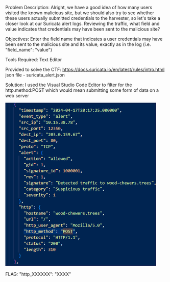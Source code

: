 Problem Description:
Alright, we have a good idea of how many users visited the known malicious site, but we should also try to see whether these users actually submitted credentials to the harvester, so let's take a closer look at our Suricata alert logs.
Reviewing the traffic, what field and value indicates that credentials may have been sent to the malicious site?

Objectives:
Enter the field name that indicates a user credentials may have been sent to the malicious site and its value, exactly as in the log (i.e. "field_name": "value")

Tools Required:
Text Editor

Provided to solve the CTF:
https://docs.suricata.io/en/latest/rules/intro.html
json file - suricata_alert.json

Solution: I used the Visual Studio Code Editor to filter for the http.method:POST which would mean submitting some form of data on a web server

![image](https://github.com/thinksecurenow/CTF-Writeups/blob/main/WiCyS%202024/Defense/Images/D5.2%20-%20Identify%20Compromised%20User.png)

FLAG: "http_XXXXXX": "XXXX"
